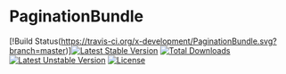 # PaginationBundle
[!Build Status(https://travis-ci.org/x-development/PaginationBundle.svg?branch=master)][![Latest Stable Version](https://poser.pugx.org/millennium/pagination/v/stable.svg)](https://packagist.org/packages/millennium/pagination) [![Total Downloads](https://poser.pugx.org/millennium/pagination/downloads.svg)](https://packagist.org/packages/millennium/pagination) [![Latest Unstable Version](https://poser.pugx.org/millennium/pagination/v/unstable.svg)](https://packagist.org/packages/millennium/pagination) [![License](https://poser.pugx.org/millennium/pagination/license.svg)](https://packagist.org/packages/millennium/pagination)

